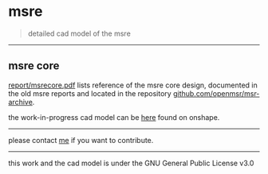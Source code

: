# **msre**
> detailed cad model of the msre

---

## msre core
[report/msrecore.pdf](report/msrecore.pdf) lists reference of the msre core design, documented in the old msre reports and located in the repository [github.com/openmsr/msr-archive](https://github.com/openmsr/msr-archive/blob/master/README.md).

the work-in-progress cad model can be [here](https://cad.onshape.com/documents/4f04f63bfd4138a61a54b3f8/w/11cb17d9ef25bb27f8ada6c0/e/72f417dd8eb3e2fa4f9ccb9e) found on onshape.

---

please contact [me](https://github.com/aslakstubsgaard) if you want to contribute.

---

this work and the cad model is under the GNU General Public License v3.0
